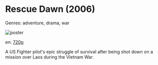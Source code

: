 # Rescue Dawn (2006)

Genres: adventure, drama, war

![poster](http://image.tmdb.org/t/p/w500/7a99nU5k9e3FhBNWfPzR3yRMArl.jpg)

en:
  [720p](magnet:?xt=urn:btih:6FFC55CB2BC243EE163C37C4009070F2111B8711&tr=udp://glotorrents.pw:6969/announce&tr=udp://tracker.opentrackr.org:1337/announce&tr=udp://torrent.gresille.org:80/announce&tr=udp://tracker.openbittorrent.com:80&tr=udp://tracker.coppersurfer.tk:6969&tr=udp://tracker.leechers-paradise.org:6969&tr=udp://p4p.arenabg.ch:1337&tr=udp://tracker.internetwarriors.net:1337)
  


A US Fighter pilot's epic struggle of survival after being shot down on a mission over Laos during the Vietnam War.
